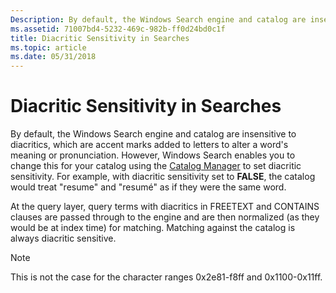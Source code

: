 ```yaml
---
Description: By default, the Windows Search engine and catalog are insensitive to diacritics, which are accent marks added to letters to alter a word's meaning or pronunciation.
ms.assetid: 71007bd4-5232-469c-982b-ff0d24bd0c1f
title: Diacritic Sensitivity in Searches
ms.topic: article
ms.date: 05/31/2018
---
```


# Diacritic Sensitivity in Searches

By default, the Windows Search engine and catalog are insensitive to diacritics, which are accent marks added to letters to alter a word's meaning or pronunciation. However, Windows Search enables you to change this for your catalog using the [Catalog Manager](-search-3x-wds-mngidx-catalog-manager.md) to set diacritic sensitivity. For example, with diacritic sensitivity set to **FALSE**, the catalog would treat "resume" and "resumé" as if they were the same word.

At the query layer, query terms with diacritics in FREETEXT and CONTAINS clauses are passed through to the engine and are then normalized (as they would be at index time) for matching. Matching against the catalog is always diacritic sensitive.

> [!Note]  
> This is not the case for the character ranges 0x2e81-f8ff and 0x1100-0x11ff.

 

 

 



